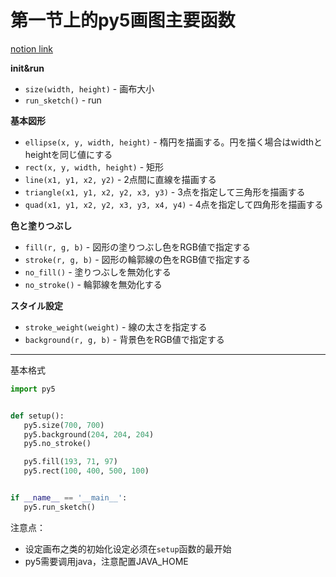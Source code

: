 # 第一节上的py5画图主要函数

[notion link](https://www.notion.so/Lecture-1-Materials-1d7919598f2680408ac1f6f5a8146409)

**init&run**

- `size(width, height)` - 画布大小
- `run_sketch()` - run

**基本図形**

- `ellipse(x, y, width, height)` - 楕円を描画する。円を描く場合はwidthとheightを同じ値にする
- `rect(x, y, width, height)` - 矩形
- `line(x1, y1, x2, y2)` - 2点間に直線を描画する
- `triangle(x1, y1, x2, y2, x3, y3)` - 3点を指定して三角形を描画する
- `quad(x1, y1, x2, y2, x3, y3, x4, y4)` - 4点を指定して四角形を描画する

**色と塗りつぶし**

- `fill(r, g, b)` - 図形の塗りつぶし色をRGB値で指定する
- `stroke(r, g, b)` - 図形の輪郭線の色をRGB値で指定する
- `no_fill()` - 塗りつぶしを無効化する
- `no_stroke()` - 輪郭線を無効化する

**スタイル設定**

- `stroke_weight(weight)` - 線の太さを指定する
- `background(r, g, b)` - 背景色をRGB値で指定する

---
基本格式

```python
import py5


def setup():
   py5.size(700, 700)
   py5.background(204, 204, 204)
   py5.no_stroke()

   py5.fill(193, 71, 97)
   py5.rect(100, 400, 500, 100)


if __name__ == '__main__':
   py5.run_sketch()

```
注意点：

* 设定画布之类的初始化设定必须在`setup`函数的最开始
* py5需要调用java，注意配置JAVA_HOME
